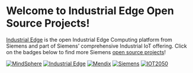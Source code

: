 # Welcome to Industrial Edge Open Source Projects!

[Industrial Edge](http://siemens.com/industrial-edge) is the open Industrial Edge Computing platform from Siemens and part of Siemens’ comprehensive Industrial IoT offering. Click on the badges below to find more Siemens [open source projects](https://opensource.siemens.com)!

[![MindSphere](https://img.shields.io/badge/github-mindsphere-003751?logo=github)](https://github.com/mindsphere)
[![Industrial Edge](https://img.shields.io/badge/github-industrial%20edge-e39537?logo=github)](https://github.com/industrial-edge)
[![Mendix](https://img.shields.io/badge/github-mendix-0595db?logo=github)](https://github.com/mendix)
[![Siemens](https://img.shields.io/badge/github-siemens-009999?logo=github)](https://github.com/siemens)
[![IOT2050](https://img.shields.io/badge/github-iot2050-green?logo=github)](https://github.com/SIMATICmeetsLinux)
